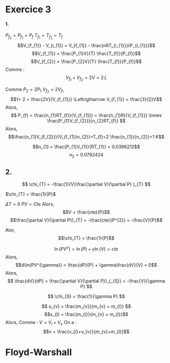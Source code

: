 # Exercice 3
#### 1.
$P_{f_{2}} = P_{f_{1}} = P_{f}$
$T_{f_1} = T_{f_{2}} = T_{f}$
$$V_{f_{1}} - V_{i_{1}} = V_{f_{1}} - \frac{nRT_{i_{1}}}{P_{i_{1}}}$$
$$V_{f_{1}} = \frac{P_{1}V}{T} \frac{T_{f}}{P_{f}}$$
$$V_{f_{2}} = \frac{P_{2}V}{T} \frac{T_{f}}{P_{f}}$$
Comme :
$$V_{f_{1}} + V_{f_{2}} = 2V = 2 \, L$$


Comme $P_{2} = 2P_{1}$
$V_{f_{2}} = 2V_{f_{1}}$
$$1+ 2 = \frac{2V}{V_{f_{1}}} \Leftrightarrow V_{f_{1}} = \frac{3}{2}V$$
Alors, 
$$
P_{f} = \frac{n_{1}RT_{f}}{V_{f_{1}}} = \frac{n_{1}R}{V_{f_{1}}} \times \frac{P_{f}V_{f_{2}}}{n_{2}RT_{f}}
$$
Alors, 
$$\frac{n_{1}V_{f_{2}}}{V_{f_{1}}n_{2}}=T_{f}=2 \frac{n_{1}}{n_{2}}=1 K$$

$$n_{1} = \frac{P_{1}V_{1}}{RT_{1}} = 0.0396212$$
$$n_{2} = 0.0792424$$

## 2.
$$
\chi_{T} = -\frac{1}{V}\frac{\partial V}{\partial P} )_{T}
$$

$\chi_{T} = \frac{1}{P}$

$\Delta T =0$
$PV = Cte$ Alors, 
$$V = \frac{cte}{P}$$
$$\frac{\partial V}{\partial P})_{T} = -\frac{cte}{P^{2}} = -\frac{V}{P}$$

Alor, 
$$\chi_{T} = \frac{1}{P}$$


$$\ln(PV^{\gamma}) = \ln(P) + \gamma \ln(V) = cte$$
Alors, 
$$d\ln(PV^{\gamma}) = \frac{dP}{P} + \gamma\frac{dV}{V} = 0$$
Alors, 
$$
\frac{dV}{dP} = \frac{\partial V}{\partial P})_{_{S}}   = -\frac{V}{\gamma P}
$$

$$
\chi_{S} = \frac{1}{\gamma P}
$$


$$
x_{v} = \frac{m_{v}}{m_{v} + m_{l}}
$$
$$x_{l} = \frac{m_{l}}{m_{v} + m_{l}}$$
Alors, 
Comme : $V = V_{l}+V_{v}$
On a : 
$$v = \frac{v_{l}+v_{v}}{m_{v}+m_{l}}$$


# Floyd-Warshall
